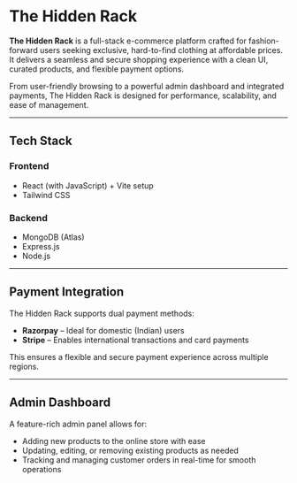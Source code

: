 # The Hidden Rack

**The Hidden Rack** is a full-stack e-commerce platform crafted for fashion-forward users seeking exclusive, hard-to-find clothing at affordable prices. It delivers a seamless and secure shopping experience with a clean UI, curated products, and flexible payment options.

From user-friendly browsing to a powerful admin dashboard and integrated payments, The Hidden Rack is designed for performance, scalability, and ease of management.

---

## Tech Stack

### Frontend

- React (with JavaScript) + Vite setup
- Tailwind CSS

### Backend

- MongoDB (Atlas)
- Express.js
- Node.js

---

## Payment Integration

The Hidden Rack supports dual payment methods:

- **Razorpay** – Ideal for domestic (Indian) users
- **Stripe** – Enables international transactions and card payments

This ensures a flexible and secure payment experience across multiple regions.

---

## Admin Dashboard

A feature-rich admin panel allows for:

- Adding new products to the online store with ease
- Updating, editing, or removing existing products as needed
- Tracking and managing customer orders in real-time for smooth operations
